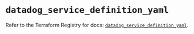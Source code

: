# `datadog_service_definition_yaml`

Refer to the Terraform Registry for docs: [`datadog_service_definition_yaml`](https://registry.terraform.io/providers/datadog/datadog/3.61.0/docs/resources/service_definition_yaml).
